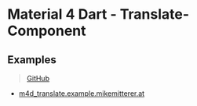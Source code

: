 # Material 4 Dart - Translate-Component

## Examples
> [GitHub](https://github.com/MikeMitterer/m4d_translate)

   - [m4d_translate.example.mikemitterer.at](http://m4d_translate.example.mikemitterer.at) 
